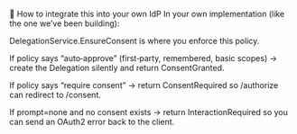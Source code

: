 🔹 How to integrate this into your own IdP
In your own implementation (like the one we’ve been building):

DelegationService.EnsureConsent is where you enforce this policy.

If policy says “auto‑approve” (first‑party, remembered, basic scopes) → create the Delegation silently and return ConsentGranted.

If policy says “require consent” → return ConsentRequired so /authorize can redirect to /consent.

If prompt=none and no consent exists → return InteractionRequired so you can send an OAuth2 error back to the client.
